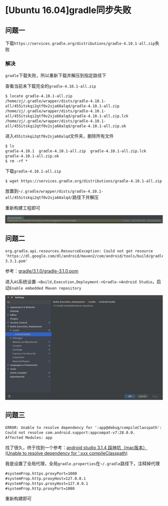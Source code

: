 
# [Ubuntu 16.04]gradle同步失败

## 问题一

下载`https://services.gradle.org/distributions/gradle-4.10.1-all.zip`失败

### 解决

`gradle`下载失败，所以重新下载并解压到指定路径下

查看当前未下载完全的`gradle-4.10.1-all.zip`

    $ locate gradle-4.10.1-all.zip
    /home/zj/.gradle/wrapper/dists/gradle-4.10.1-all/455itskqi2qtf0v2sja68alqd/gradle-4.10.1-all.zip
    /home/zj/.gradle/wrapper/dists/gradle-4.10.1-all/455itskqi2qtf0v2sja68alqd/gradle-4.10.1-all.zip.lck
    /home/zj/.gradle/wrapper/dists/gradle-4.10.1-all/455itskqi2qtf0v2sja68alqd/gradle-4.10.1-all.zip.ok

进入`455itskqi2qtf0v2sja68alqd`文件夹，删除所有文件

    $ ls
    gradle-4.10.1  gradle-4.10.1-all.zip  gradle-4.10.1-all.zip.lck  gradle-4.10.1-all.zip.ok
    $ rm -rf *

下载`gradle-4.10.1-all.zip`

    $ wget https://services.gradle.org/distributions/gradle-4.10.1-all.zip

放置到`~/.gradle/wrapper/dists/gradle-4.10.1-all/455itskqi2qtf0v2sja68alqd/`路径下并解压

重新构建工程即可

![](./imgs/gradle-try.png)

## 问题二

    org.gradle.api.resources.ResourceException: Could not get resource 'https://dl.google.com/dl/android/maven2/com/android/tools/build/gradle/3.3.1/gradle-3.3.1.pom'

参考：[gradle/3.1.0/gradle-3.1.0.pom](https://discuss.gradle.org/t/android-studio-could-not-get-resource-https-dl-google-com-dl-android-maven2-com-android-tools-build-gradle-3-1-0-gradle-3-1-0-pom/26734)

进入`AS`系统设置`->Build,Execution,Deployment->Gradle->Android Studio`，启动`Enable embedded Maven repository`

![](./imgs/gradle-maven.png)

## 问题三

    ERROR: Unable to resolve dependency for ':app@debug/compileClasspath': Could not resolve com.android.support:appcompat-v7:28.0.0.
    Affected Modules: app

找了很久，终于找到一个参考：[android studio 3.1.4 踩神坑（mac版本）(Unable to resolve dependency for ':xxx compileClasspath)](https://blog.csdn.net/lckj686/article/details/82751331)

我是设置了全局代理，全局`gradle.properties`在`~/.gradle`路径下，注释掉代理

    #systemProp.https.proxyPort=1080
    #systemProp.http.proxyHost=127.0.0.1
    #systemProp.https.proxyHost=127.0.0.1
    #systemProp.http.proxyPort=1080

重新构建即可


